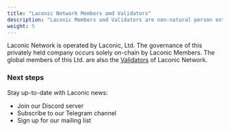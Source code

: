```yaml
---
title: "Laconic Network Members amd Validators"
description: "Laconic Members and Validators are non-natural person entities distributed geographically who ensure the governance and operations of the network."
weight: 5
---
```


Laconic Network is operated by Laconic, Ltd. The governance of this privately held company occurs solely on-chain by Laconic Members. The global members of this Ltd. are also the [Validators](/glossary/validator/) of Laconic Network.

### Next steps

Stay up-to-date with Laconic news:

- Join our Discord server
- Subscribe to our Telegram channel
- Sign up for our mailing list
